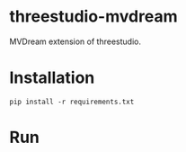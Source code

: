 # threestudio-mvdream
MVDream extension of threestudio.

# Installation
```
pip install -r requirements.txt
```

# Run
```

```
